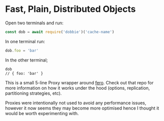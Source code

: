 # Fast, Plain, Distributed Objects 

Open two terminals and run:

```js
const dob = await require('dobbie')('cache-name')
```

In one terminal run: 

```js
dob.foo = 'bar'
```

In the other terminal;

```
dob
// { foo: 'bar' } 
```

This is a small 5-line Proxy wrapper around [fero](https://github.com/pemrouz/fero). Check out that repo for more information on how it works under the hood (options, replication, partitioning strategies, etc).

Proxies were intentionally not used to avoid any performance issues, however it now seems they may become more optimised hence I thought it would be worth experimenting with. 
